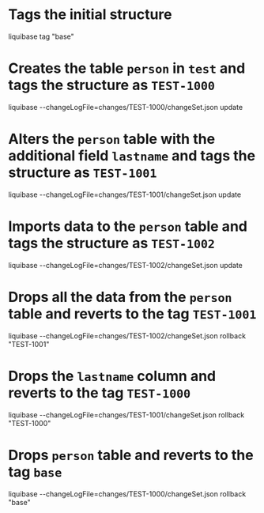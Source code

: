# Tags the initial structure
liquibase tag "base"

# Creates the table `person` in `test` and tags the structure as `TEST-1000`
liquibase --changeLogFile=changes/TEST-1000/changeSet.json update

# Alters the `person` table with the additional field `lastname` and tags the structure as `TEST-1001`
liquibase --changeLogFile=changes/TEST-1001/changeSet.json update

# Imports data to the `person` table and tags the structure as `TEST-1002`
liquibase --changeLogFile=changes/TEST-1002/changeSet.json update

# Drops all the data from the `person` table and reverts to the tag `TEST-1001`
liquibase --changeLogFile=changes/TEST-1002/changeSet.json rollback "TEST-1001"

# Drops the `lastname` column and reverts to the tag `TEST-1000`
liquibase --changeLogFile=changes/TEST-1001/changeSet.json rollback "TEST-1000"

# Drops `person` table and reverts to the tag `base`
liquibase --changeLogFile=changes/TEST-1000/changeSet.json rollback "base"
